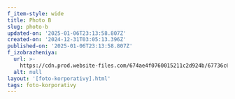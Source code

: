 ```yaml
---
f_item-style: wide
title: Photo B
slug: photo-b
updated-on: '2025-01-06T23:13:58.807Z'
created-on: '2024-12-31T03:05:13.396Z'
published-on: '2025-01-06T23:13:58.807Z'
f_izobrazheniya:
  url: >-
    https://cdn.prod.website-files.com/674ae4f0760015211c2d924b/67736c6e9a8d176d56371e01_7GMWMxc3nXE.jpg
  alt: null
layout: '[foto-korporativy].html'
tags: foto-korporativy
---
```



